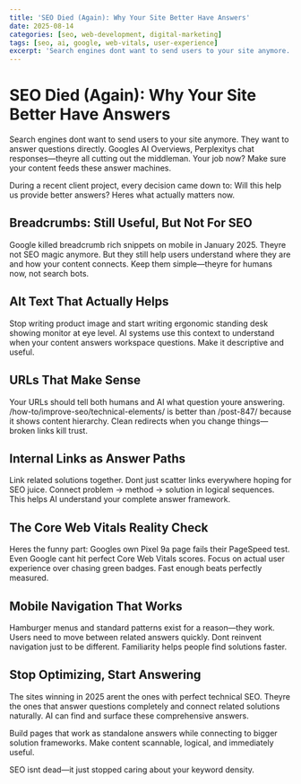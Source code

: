 ```yaml
---
title: 'SEO Died (Again): Why Your Site Better Have Answers'
date: 2025-08-14
categories: [seo, web-development, digital-marketing]
tags: [seo, ai, google, web-vitals, user-experience]
excerpt: 'Search engines dont want to send users to your site anymore. They want to answer questions directly. Heres what actually matters for SEO in 2025—spoiler: its not keyword density.'
---
```


# SEO Died (Again): Why Your Site Better Have Answers

Search engines dont want to send users to your site anymore. They want to answer questions directly. Googles AI Overviews, Perplexitys chat responses—theyre all cutting out the middleman. Your job now? Make sure your content feeds these answer machines.

During a recent client project, every decision came down to: Will this help us provide better answers? Heres what actually matters now.

## Breadcrumbs: Still Useful, But Not For SEO

Google killed breadcrumb rich snippets on mobile in January 2025. Theyre not SEO magic anymore. But they still help users understand where they are and how your content connects. Keep them simple—theyre for humans now, not search bots.

## Alt Text That Actually Helps

Stop writing product image and start writing ergonomic standing desk showing monitor at eye level. AI systems use this context to understand when your content answers workspace questions. Make it descriptive and useful.

## URLs That Make Sense

Your URLs should tell both humans and AI what question youre answering. /how-to/improve-seo/technical-elements/ is better than /post-847/ because it shows content hierarchy. Clean redirects when you change things—broken links kill trust.

## Internal Links as Answer Paths

Link related solutions together. Dont just scatter links everywhere hoping for SEO juice. Connect problem → method → solution in logical sequences. This helps AI understand your complete answer framework.

## The Core Web Vitals Reality Check

Heres the funny part: Googles own Pixel 9a page fails their PageSpeed test. Even Google cant hit perfect Core Web Vitals scores. Focus on actual user experience over chasing green badges. Fast enough beats perfectly measured.

## Mobile Navigation That Works

Hamburger menus and standard patterns exist for a reason—they work. Users need to move between related answers quickly. Dont reinvent navigation just to be different. Familiarity helps people find solutions faster.

## Stop Optimizing, Start Answering

The sites winning in 2025 arent the ones with perfect technical SEO. Theyre the ones that answer questions completely and connect related solutions naturally. AI can find and surface these comprehensive answers.

Build pages that work as standalone answers while connecting to bigger solution frameworks. Make content scannable, logical, and immediately useful.

SEO isnt dead—it just stopped caring about your keyword density.
